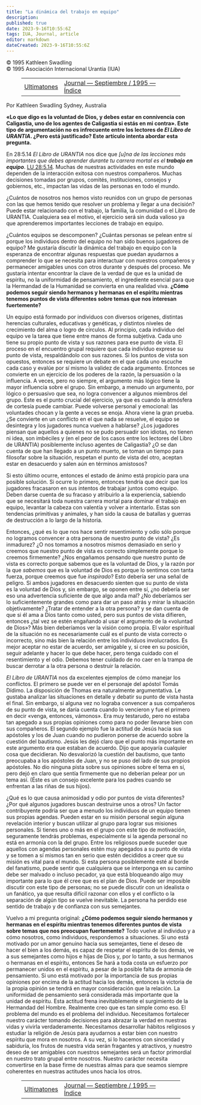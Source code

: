 ```yaml
---
title: "La dinámica del trabajo en equipo"
description: 
published: true
date: 2023-9-16T10:55:6Z
tags: IUA, Journal, article
editor: markdown
dateCreated: 2023-9-16T10:55:6Z
---
```


<p class="v-card v-sheet theme--light grey lighten-3 px-2">© 1995 Kathleen Swadling<br>© 1995 Asociación Internacional Urantia (IUA)</p>
<figure class="table chapter-navigator">
  <table>
    <tbody>
      <tr>
        <td>
        <a href="/es/article/C_L_Van_Sant/Ultimatons">
          <span class="mdi mdi-arrow-left-drop-circle"></span><span class="pl-2">Ultimatones</span>
        </a>
        </td>
        <td>
        <a href="/es/index/articles_iua_journal#journal-septiembre-/-1995">
          <span class="mdi mdi-book-open-variant"></span><span class="pl-2">Journal — Septiembre / 1995 — Índice</span>
        </a>
        </td>
        <td>
        </td>
      </tr>
    </tbody>
  </table>
</figure>


Por Kathleen Swadling
Sydney, Australia

**«Lo que digo es la voluntad de Dios, y debes estar en connivencia con Caligastia, uno de los agentes de Caligastia si estás en mi contra». Este tipo de argumentación no es infrecuente entre los lectores de ***El Libro de URANTIA***. ¿Pero está justificado? Este artículo intenta abordar esta pregunta.**

En 28:5.14 _El Libro de URANTIA_ nos dice que _[u]na de las lecciones más importantes que debes aprender durante tu carrera mortal es el ***trabajo en equipo***_. <a id="a38_163"></a>[LU 28:5.14](/es/The_Urantia_Book/28#p5_14). Muchas de nuestras actividades en este mundo dependen de la interacción exitosa con nuestros compañeros. Muchas decisiones tomadas por grupos, comités, instituciones, consejos y gobiernos, etc., impactan las vidas de las personas en todo el mundo.

¿Cuántos de nosotros nos hemos visto reunidos con un grupo de personas con las que hemos tenido que resolver un problema y llegar a una decisión? Puede estar relacionado con el trabajo, la familia, la comunidad o el Libro de URANTIA. Cualquiera sea el motivo, el ejercicio será sin duda valioso ya que aprenderemos importantes lecciones de trabajo en equipo.

¿Cuántos equipos se descomponen? ¿Cuántas personas se pelean entre sí porque los individuos dentro del equipo no han sido buenos jugadores de equipo? Me gustaría discutir la dinámica del trabajo en equipo con la esperanza de encontrar algunas respuestas que puedan ayudarnos a comprender lo que se necesita para interactuar con nuestros compañeros y permanecer amigables unos con otros durante y después del proceso. Me gustaría intentar encontrar la clave de la verdad de que es la unidad de espíritu, no la uniformidad de pensamiento, el ingrediente esencial para que la Hermandad de la Humanidad se convierta en una realidad viva. **¿Cómo podemos seguir siendo hermanos y hermanas en el espíritu mientras tenemos puntos de vista diferentes sobre temas que nos interesan fuertemente?**

Un equipo está formado por individuos con diversos orígenes, distintas herencias culturales, educativas y genéticas, y distintos niveles de crecimiento del alma o logro de círculos. Al principio, cada individuo del equipo ve la tarea que tiene entre manos de forma subjetiva. Cada uno tiene su propio punto de vista y sus razones para ese punto de vista. El proceso en el encuentro grupal requiere que cada individuo exprese su punto de vista, respaldándolo con sus razones. Si los puntos de vista son opuestos, entonces se requiere un debate en el que cada uno escuche cada caso y evalúe por sí mismo la validez de cada argumento. Entonces se convierte en un ejercicio de los poderes de la razón, la persuasión o la influencia. A veces, pero no siempre, el argumento más lógico tiene la mayor influencia sobre el grupo. Sin embargo, a menudo un argumento, por lógico o persuasivo que sea, no logra convencer a algunos miembros del grupo. Este es el punto crucial del ejercicio, ya que es cuando la atmósfera de cortesía puede cambiar. Puede volverse personal y emocional: las voluntades chocan y la gente a veces se enoja. Ahora viene la gran prueba. ¿Se convierte en un conflicto en el que nada se resuelve, el equipo se desintegra y los jugadores nunca vuelven a hablarse? ¿Los jugadores piensan que aquellos a quienes no se pudo persuadir son idiotas, no tienen ni idea, son imbéciles y (en el peor de los casos entre los lectores del Libro de URANTIA) posiblemente incluso agentes de Caligastia? ¿O se dan cuenta de que han llegado a un punto muerto, se toman un tiempo para filosofar sobre la situación, respetan el punto de vista del otro, aceptan estar en desacuerdo y salen aún en términos amistosos?

Si esto último ocurre, entonces el estado de ánimo está propicio para una posible solución. Si ocurre lo primero, entonces tendría que decir que los jugadores fracasaron en sus intentos de trabajar juntos como equipo. Deben darse cuenta de su fracaso y atribuirlo a la experiencia, sabiendo que se necesitará toda nuestra carrera mortal para dominar el trabajo en equipo, levantar la cabeza con valentía y volver a intentarlo. Estas son tendencias primitivas y animales, y han sido la causa de batallas y guerras de destrucción a lo largo de la historia.

Entonces, ¿qué es lo que nos hace sentir resentimiento y odio sólo porque no logramos convencer a otra persona de nuestro punto de vista? ¿Es inmadurez? ¿O nos tomamos a nosotros mismos demasiado en serio y creemos que nuestro punto de vista es correcto simplemente porque lo creemos firmemente? ¿Nos engañamos pensando que nuestro punto de vista es correcto porque sabemos que es la voluntad de Dios, y la razón por la que _sabemos_ que es la voluntad de Dios es porque lo sentimos con tanta fuerza, porque creemos que fue _inspirado_? Esto debería ser una señal de peligro. Si ambos jugadores en desacuerdo sienten que su punto de vista es la voluntad de Dios y, sin embargo, se oponen entre sí, ¿no debería ser eso una advertencia suficiente de que algo anda mal? ¿No deberíamos ser lo suficientemente grandes como para dar un paso atrás y mirar la situación objetivamente? ¿Tratar de entender a la otra persona? y se dan cuenta de que si él ama a Dios tanto como usted, pero sus puntos de vista difieren, entonces ¿tal vez se estén engañando al usar el argumento de la «voluntad de Dios»? Más bien deberíamos ver la visión como propia. El valor espiritual de la situación no es necesariamente cuál es el punto de vista correcto o incorrecto, sino más bien la relación entre los individuos involucrados. Es mejor aceptar no estar de acuerdo, ser amigable y, si cree en su posición, seguir adelante y hacer lo que debe hacer, pero tenga cuidado con el resentimiento y el odio. Debemos tener cuidado de no caer en la trampa de buscar derrotar a la otra persona o destruir la relación.

_El Libro de URANTIA_ nos da excelentes ejemplos de cómo manejar los conflictos. El primero se puede ver en el personaje del apóstol Tomás Dídimo. La disposición de Thomas era naturalmente argumentativa. Le gustaba analizar las situaciones en detalle y debatir su punto de vista hasta el final. Sin embargo, si alguna vez no lograba convencer a sus compañeros de su punto de vista, se daría cuenta cuando lo vencieron y fue el primero en decir «venga, entonces, vámonos». Era muy testarudo, pero no estaba tan apegado a sus propias opiniones como para no poder llevarse bien con sus compañeros. El segundo ejemplo fue la actitud de Jesús hacia sus apóstoles y los de Juan cuando no pudieron ponerse de acuerdo sobre la cuestión del bautismo. Jesús les dejó claro que el punto más importante en este argumento era que estaban de acuerdo. Dijo que apoyaría cualquier cosa que decidieran. No desvalorizó la cuestión del bautismo, que tanto preocupaba a los apóstoles de Juan, y no se puso del lado de sus propios apóstoles. No dio ninguna pista sobre sus opiniones sobre el tema en sí, pero dejó en claro que sentía firmemente que no deberían pelear por un tema así. (Éste es un consejo excelente para los padres cuando se enfrentan a las riñas de sus hijos).

¿Qué es lo que causa animosidad y odio por puntos de vista diferentes? ¿Por qué algunos jugadores buscan destruirse unos a otros? Un factor contribuyente podría ser que a menudo los individuos de un equipo tienen sus propias agendas. Pueden estar en su misión personal según alguna revelación interior y buscan utilizar al grupo para lograr sus misiones personales. Si tienes uno o más en el grupo con este tipo de motivación, seguramente tendrás problemas, especialmente si la agenda personal no está en armonía con la del grupo. Entre los religiosos puede suceder que aquellos con agendas personales estén muy apegados a su punto de vista y se tomen a sí mismos tan en serio que estén decididos a creer que su misión es vital para el mundo. Si esta persona posiblemente esté al borde del fanatismo, puede sentir que cualquiera que se interponga en su camino debe ser malvado o incluso pecador, ya que está bloqueando algo muy importante para lo que él cree que es el plan de Dios. Puede ser imposible discutir con este tipo de personas; no se puede discutir con un idealista o un fanático, ya que resulta difícil razonar con ellos y el conflicto o la separación de algún tipo se vuelve inevitable. La persona ha perdido ese sentido de trabajo y de confianza con sus semejantes.

Vuelvo a mi pregunta original: **¿Cómo podemos seguir siendo hermanos y hermanas en el espíritu mientras tenemos diferentes puntos de vista sobre temas que nos preocupan fuertemente?** Todo vuelve al individuo y a cómo nosotros, como individuos, respondemos a situaciones. Si uno está motivado por un amor genuino hacia sus semejantes, tiene el deseo de hacer el bien a los demás, es capaz de respetar el espíritu de los demás, ve a sus semejantes como hijos e hijas de Dios y, por lo tanto, a sus hermanos o hermanas en el espíritu, entonces Se hará a toda costa un esfuerzo por permanecer unidos en el espíritu, a pesar de la posible falta de armonía de pensamiento. Si uno está motivado por la importancia de sus propias opiniones por encima de la actitud hacia los demás, entonces la victoria de la propia opinión se tendrá en mayor consideración que la relación. La uniformidad de pensamiento será considerada más importante que la unidad de espíritu. Esta actitud frena inevitablemente el surgimiento de la Hermandad del Hombre. Realmente creo que es tan simple como eso. El problema del mundo es el problema del individuo. Necesitamos fortalecer nuestro carácter tomando decisiones para abrazar la verdad en nuestras vidas y vivirla verdaderamente. Necesitamos desarrollar hábitos religiosos y estudiar la religión de Jesús para ayudarnos a estar bien con nuestro espíritu que mora en nosotros. A su vez, si lo hacemos con sinceridad y sabiduría, los frutos de nuestra vida serán fragantes y atractivos, y nuestro deseo de ser amigables con nuestros semejantes será un factor primordial en nuestro trato grupal entre nosotros. Nuestro carácter necesita convertirse en la base firme de nuestras almas para que seamos siempre coherentes en nuestras actitudes unos hacia los otros.


<figure class="table chapter-navigator">
  <table>
    <tbody>
      <tr>
        <td>
        <a href="/es/article/C_L_Van_Sant/Ultimatons">
          <span class="mdi mdi-arrow-left-drop-circle"></span><span class="pl-2">Ultimatones</span>
        </a>
        </td>
        <td>
        <a href="/es/index/articles_iua_journal#journal-septiembre-/-1995">
          <span class="mdi mdi-book-open-variant"></span><span class="pl-2">Journal — Septiembre / 1995 — Índice</span>
        </a>
        </td>
        <td>
        </td>
      </tr>
    </tbody>
  </table>
</figure>
